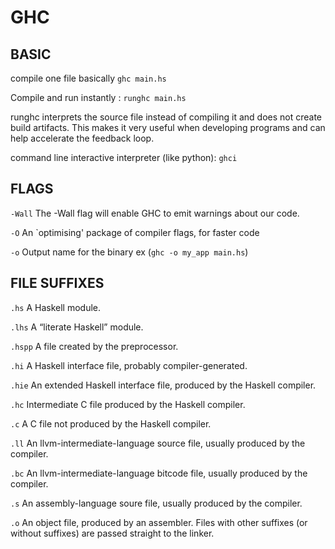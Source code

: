 # GHC

## BASIC

compile one file basically 
`ghc main.hs`

Compile and run instantly :
`runghc main.hs`

runghc interprets the source file instead of compiling it and does not create build artifacts. This makes it very useful when developing programs and can help accelerate the feedback loop. 

command line interactive interpreter (like python):
`ghci` 

## FLAGS

`-Wall`
The -Wall flag will enable GHC to emit warnings about our code.

`-O`
An `optimising' package of compiler flags, for faster code

`-o`
Output name for the binary ex (`ghc -o my_app main.hs`)


## FILE SUFFIXES

`.hs`
A Haskell module.

`.lhs`
A “literate Haskell” module.

`.hspp`
A file created by the preprocessor.

`.hi`
A Haskell interface file, probably compiler-generated.

`.hie`
An extended Haskell interface file, produced by the Haskell compiler.

`.hc`
Intermediate C file produced by the Haskell compiler.

`.c`
A C file not produced by the Haskell compiler.

`.ll`
An llvm-intermediate-language source file, usually produced by the compiler.

`.bc`
An llvm-intermediate-language bitcode file, usually produced by the compiler.

`.s`
An assembly-language soure file, usually produced by the compiler.

`.o`
An object file, produced by an assembler.
Files with other suffixes (or without suffixes) are passed straight to the linker.

